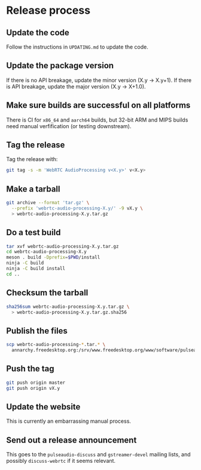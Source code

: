 # Release process

## Update the code

Follow the instructions in `UPDATING.md` to update the code.

## Update the package version

If there is no API breakage, update the minor version (X.y -> X.y+1). If there
is API breakage, update the major version (X.y -> X+1.0).

## Make sure builds are successful on all platforms

There is CI for `x86_64` and `aarch64` builds, but 32-bit ARM and MIPS builds
need manual verfification (or testing downstream).

## Tag the release

Tag the release with:

```sh
git tag -s -m 'WebRTC AudioProcessing v<X.y>' v<X.y>
```

## Make a tarball

```sh
git archive --format 'tar.gz' \
  --prefix 'webrtc-audio-processing-X.y/' -9 vX.y \
  > webrtc-audio-processing-X.y.tar.gz
```

## Do a test build

```sh
tar xvf webrtc-audio-processing-X.y.tar.gz
cd webrtc-audio-processing-X.y
meson . build -Dprefix=$PWD/install
ninja -C build
ninja -C build install
cd ..
```

## Checksum the tarball

```sh
sha256sum webrtc-audio-processing-X.y.tar.gz \
  > webrtc-audio-processing-X.y.tar.gz.sha256
```

## Publish the files

```sh
scp webrtc-audio-processing-*.tar.* \
  annarchy.freedesktop.org:/srv/www.freedesktop.org/www/software/pulseaudio/webrtc-audio-processing/
```

## Push the tag

```sh
git push origin master
git push origin vX.y
```

## Update the website

This is currently an embarrassing manual process.

## Send out a release announcement

This goes to the `pulseaudio-discuss` and `gstreamer-devel` mailing lists, and
possibly `discuss-webrtc` if it seems relevant.
